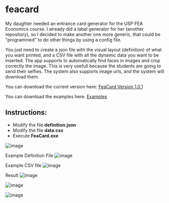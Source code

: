 # feacard

My daughter needed an entrance card generator for the USP FEA Economics course. I already did a label generator for her (another repository), so I decided to make another one more generic, that could be "programmed" to do other things by using a config file.

You just need to create a json file with the visual layout (definition) of what you want printed, and a CSV file with all the dynamic data you want to be inserted.
The app supports to automatically find faces in images and crop correctly the image. This is very usefull because the students are going to send their selfies. The system also supports image urls, and the system will download them.

You can download the current version here: [FeaCard Version 1.0.1](https://github.com/quilombodigital/feacard/releases/download/v1.0.1/feacard-1.0.1.zip)

You can download the examples here: [Examples](https://github.com/quilombodigital/feacard/releases/download/v1.0.1/feacard-examples-1.0.1.zip)

## Instructions:
* Modify the file **definition.json**
* Modify the file **data.csv**
* Execute **FeaCard.exe**



![image](https://user-images.githubusercontent.com/874378/173989370-bd975131-6bb2-40a4-a6a3-698e265b337e.png)

Example Definition File
![image](https://user-images.githubusercontent.com/874378/173989773-3af4a732-ab51-4c42-a663-227392ae74f2.png)

Example CSV file
![image](https://user-images.githubusercontent.com/874378/173989857-85a59684-dbbd-497b-8b48-d10623b28127.png)


Result
![image](https://user-images.githubusercontent.com/874378/173989467-e756b99a-729f-4ace-aa7b-4575d61f47b5.png)

![image](https://user-images.githubusercontent.com/874378/173989500-a4b9bb66-c91d-4d68-a4d2-6a545af4a31c.png)

![image](https://user-images.githubusercontent.com/874378/173989595-73fc0752-81d5-40f0-b388-538e8b6444db.png)

